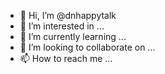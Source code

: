 - 👋 Hi, I’m @dnhappytalk
- 👀 I’m interested in ...
- 🌱 I’m currently learning ...
- 💞️ I’m looking to collaborate on ...
- 📫 How to reach me ...

<!---
dnhappytalk/dnhappytalk is a ✨ special ✨ repository because its `README.md` (this file) appears on your GitHub profile.
You can click the Preview link to take a look at your changes.
--->
